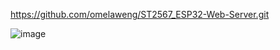 https://github.com/omelaweng/ST2567_ESP32-Web-Server.git

![image](https://github.com/user-attachments/assets/f37e1f02-c769-4f00-9a66-9eb9ff344942)
